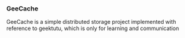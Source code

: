 ### GeeCache
GeeCache is a simple distributed storage project implemented with reference to geektutu, which is only for learning and communication
